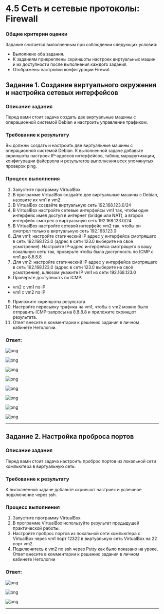 # 4.5 Сеть и сетевые протоколы: Firewall

### Общие критерии оценки
Задание считается выполненным при соблюдении следующих условий:
- Выполнено оба задания.
- К заданиям прикреплены скриншоты настроек виртуальных машин и их доступности после выполнения каждого задания.
- Отображены настройки конфигурации Firewal.

## Задание 1. Создание виртуального окружения и настройка сетевых интерфейсов

### Описание задания
Перед вами стоит задача создать две виртуальные машины с операционной системой Debian и настроить управление трафиком.

### Требование к результату
Вы должны создать и настроить две виртуальные машины с операционной системой Debian. К выполненной задаче добавьте скриншоты настроек IP-адресов интерфейсов, таблиц маршрутизации, конфигурации файервола и результатов выполнения всех упомянутых проверок ping.

### Процесс выполнения
1. Запустите программу VirtualBox.
2. В программе VirtualBox создайте две виртуальные машины с Debian, назовите их vm1 и vm2
3. В VirtualBox создайте виртуальную сеть 192.168.123.0/24
4. В VirtualBox настройте сетевые интерфейсы vm1 так, чтобы один интерфейс имел доступ в интернет (bridge или NAT), а второй интерфейс смотрел в виртуальную сеть 192.168.123.0/24
5. В VirtualBox настройте сетевой интерфейс vm2 так, чтобы он смотрел только в виртуальную сеть 192.168.123.0
6. Для vm1: настройте статический IP адрес у интерфейса смотрящего в сеть 192.168.123.0 (адрес в сети 123.0 выберите на своё усмотрение). Настройте IP-адрес интерфейса смотрящего в вашу локальную сеть так, проверьте чтобы была доступность по ICMP c vm1 до 8.8.8.8.
7. Для vm2: настройте статический IP адрес у интерфейса смотрящего в сеть 192.168.123.0 (адрес в сети 123.0 выберите на своё усмотрение), шлюзом укажите IP vm1 из сети 192.168.123.0
8. Проверьте доступность по ICMP:
 - vm2 с vm1 по IP
 - vm1 с vm2 по IP 
9. Приложите скриншоты результата.
10. Настройте пересылку трафика на vm1, чтобы с vm2 можно было отправить ICMP-запросы на 8.8.8.8 и приложите скриншот результата.
11. Ответ внесите в комментарии к решению задания в личном кабинете Нетологии.

### Ответ:

![png](https://github.com/tverdyakov/portfolio-tverdyakov/blob/main/Experience%2C%20skills%20and%20abilities/Netology/04.%20Сеть%2C%20сетевые%20протоколы/05.%20Firewall/screenshots/01.1.png)

![png](https://github.com/tverdyakov/portfolio-tverdyakov/blob/main/Experience%2C%20skills%20and%20abilities/Netology/04.%20Сеть%2C%20сетевые%20протоколы/05.%20Firewall/screenshots/01.2.png)

![png](https://github.com/tverdyakov/portfolio-tverdyakov/blob/main/Experience%2C%20skills%20and%20abilities/Netology/04.%20Сеть%2C%20сетевые%20протоколы/05.%20Firewall/screenshots/01.3.png)

![png](https://github.com/tverdyakov/portfolio-tverdyakov/blob/main/Experience%2C%20skills%20and%20abilities/Netology/04.%20Сеть%2C%20сетевые%20протоколы/05.%20Firewall/screenshots/01.4.png)

![png](https://github.com/tverdyakov/portfolio-tverdyakov/blob/main/Experience%2C%20skills%20and%20abilities/Netology/04.%20Сеть%2C%20сетевые%20протоколы/05.%20Firewall/screenshots/01.5.png)

![png](https://github.com/tverdyakov/portfolio-tverdyakov/blob/main/Experience%2C%20skills%20and%20abilities/Netology/04.%20Сеть%2C%20сетевые%20протоколы/05.%20Firewall/screenshots/01.6.png)

![png](https://github.com/tverdyakov/portfolio-tverdyakov/blob/main/Experience%2C%20skills%20and%20abilities/Netology/04.%20Сеть%2C%20сетевые%20протоколы/05.%20Firewall/screenshots/01.7.png)

![png](https://github.com/tverdyakov/portfolio-tverdyakov/blob/main/Experience%2C%20skills%20and%20abilities/Netology/04.%20Сеть%2C%20сетевые%20протоколы/05.%20Firewall/screenshots/01.8.png)

--- 

## Задание 2. Настройка проброса портов

### Описание задания
Перед вами стоит задача настроить проброс портов из локальной сети компьютера в виртуальную сеть.

### Требование к результату
К выполненной задаче добавьте скриншот настроек и успешное подключение через ssh.

### Процесс выполнения
1. Запустите программу VirtualBox.
2. В программе VirtualBox используйте результат предыдущей практической работы.
3. Настройте проброс портов из локальной сети компьютера с VirtualBox через vm1 порт 12322 в виртуальную сеть VirtualBox на 22 порт vm2.
4. Подключитесь к vm2 по ssh через Putty как было показано на уроке. Ответ внесите в комментарии к решению задания в личном кабинете Нетологии

### Ответ:

![png](https://github.com/tverdyakov/portfolio-tverdyakov/blob/main/Experience%2C%20skills%20and%20abilities/Netology/04.%20Сеть%2C%20сетевые%20протоколы/05.%20Firewall/screenshots/02.1.png)

![png](https://github.com/tverdyakov/portfolio-tverdyakov/blob/main/Experience%2C%20skills%20and%20abilities/Netology/04.%20Сеть%2C%20сетевые%20протоколы/05.%20Firewall/screenshots/02.2.png)

![png](https://github.com/tverdyakov/portfolio-tverdyakov/blob/main/Experience%2C%20skills%20and%20abilities/Netology/04.%20Сеть%2C%20сетевые%20протоколы/05.%20Firewall/screenshots/02.3.png)

---
